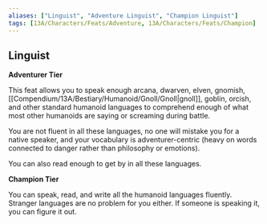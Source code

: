 ```yaml
---
aliases: ["Linguist", "Adventure Linguist", "Champion Linguist"]
tags: [13A/Characters/Feats/Adventure, 13A/Characters/Feats/Champion]
---
```


## Linguist

**Adventurer Tier**

This feat allows you to speak enough arcana, dwarven, elven, gnomish, [[Compendium/13A/Bestiary/Humanoid/Gnoll/Gnoll|gnoll]], goblin, orcish, and other standard humanoid languages to comprehend enough of what most other humanoids are saying or screaming during battle.

You are not fluent in all these languages, no one will mistake you for a native speaker, and your vocabulary is adventurer-centric (heavy on words connected to danger rather than philosophy or emotions).

You can also read enough to get by in all these languages.

**Champion Tier**

You can speak, read, and write all the humanoid languages fluently. Stranger languages are no problem for you either. If someone is speaking it, you can figure it out.
